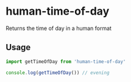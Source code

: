 # human-time-of-day
Returns the time of day in a human format

## Usage
```javascript
import getTimeOfDay from 'human-time-of-day'

console.log(getTimeOfDay()) // evening
```